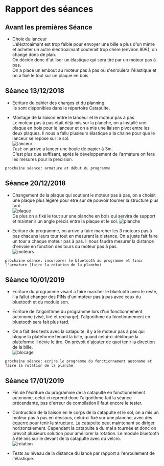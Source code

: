 Rapport des séances
== 

Avant les premières Séance
-

* Choix du lanceur  
L'éléctroaimant est trop faible pour envoyer une bille a plus d'un mètre et acheter un autre éléctroaimant couterait trop chère 
(environ 80€), on change donc de plan.  
On décide donc d'utiliser un élastique qui sera tiré par un moteur pas à pas.  
On a placé un embout au moteur pas à pas où s'enroulera l'élastique et on a fixé le tout sur un plaque en bois.  

Séance 13/12/2018
-

* Ecriture du cahier des charges et du planning.  
Ils sont disponibles dans le répertoire Catapulte.  
  
* Montage de la liaison entre le lanceur et le moteur pas à pas.   
Le moteur pas à pas était déjà mis sur la planche, on a installé une plaque en bois pour le lanceur et on a mis une liaison pivot entre les deux plaques. Il nous a fallu plusieurs élastique a la chaine pour que le lanceur se repose sur le sol.  
![lanceur](https://user-images.githubusercontent.com/45574003/49941201-20228f80-fee2-11e8-9116-fdc5400576f7.jpg)  
_Test_: on arrive a lancer une boule de papier à 3m.  
C'est plus que suffisant, après le développement de l'armature on fera les mesures pour la precision.  
  
`prochaine séance: armature et début du programme`  

Séance 20/12/2018
-

* Changement de la plaque qui soutient le moteur pas à pas, on a choisit une plaque plus légère pour etre sur de pouvoir tourner la structure plus tard.  
![plaque](https://user-images.githubusercontent.com/45574003/50400640-8338df80-0788-11e9-98e1-277076fa238b.jpg)  
De plus on a fixé le tout sur une planche en bois qui servira de support et maintenir un angle précis entre la plaque et le sol.
![planche](https://user-images.githubusercontent.com/45574003/50378810-05b38900-063b-11e9-86af-da5ded0d8f53.jpg)  

* Ecriture du programme, on arrive a faire marcher les 3 moteurs pas à pas chacuns leurs tour tout en mesurant la distance. On a juste fait faire un tour a chaque moteur pas à pas. Il nous faudra mesurer la distance d'envoie en fonction des tours du moteur pas à pas.  
![moteurs](https://user-images.githubusercontent.com/45574003/50400621-4836ac00-0788-11e9-8d88-8a11e3deda06.jpg)  

`prochaine séance: incorporer le bluetooth au programme et finir l'armature (faire la rotation de la planche)`  

Séance 10/01/2019  
-  

* Ecriture du programme visant a faire marcher le bluetooth avec le reste, il a fallut changer des PINs d'un moteur pas à pas avec ceux du bluetooth et du module son.  

* Ecriture de l'algorithme du programme lors d'un fonctionnement autonome (visé, tiré et recharge), l'algorithme du fonctionnement en bluetooth sera fait plus tard.  

* On a fait des tests avec la catapulte, il y a le moteur pas à pas qui bloque la plateforme tenant la bille, quand celui-ci débloque la plateforme il dévie le tire. On prévoit d'ajouter de quoi tenir la direction de la bille.  
![blocage](https://user-images.githubusercontent.com/45574003/50964807-81815280-14d0-11e9-8f80-e5afdae7afa0.jpg)  

`prochaine séance: ecrire le programme du fonctionnement autonome et faire la rotation de la planche`  

Séance 17/01/2019  
-  

* Fin de l'écriture du programme de la catapulte en fonctionnement autonome, celui-ci reprend donc l'algorithme fait la séance précendante, pas d'erreur de compilation il faut encore le tester.  

* Contruction de la liaison en le corps de la catapulte et le sol, on a mis un moteur pas à pas en dessous, celui-ci fixé sur une planche, avec des équerre pour tenir la structure. La catapulte peut maintenant se diriger horizontalement. Cependant la catapulte a du mal a tournée et donc on prevoit plusieurs solution pour améliorer la rotation. Le module bluetooth à été mis sur le devant de la catapulte avec du velcro.  
![rotation]()  

* Tests au niveau de la distance du lancé par rapport a l'enroulement de l'élastique.  



